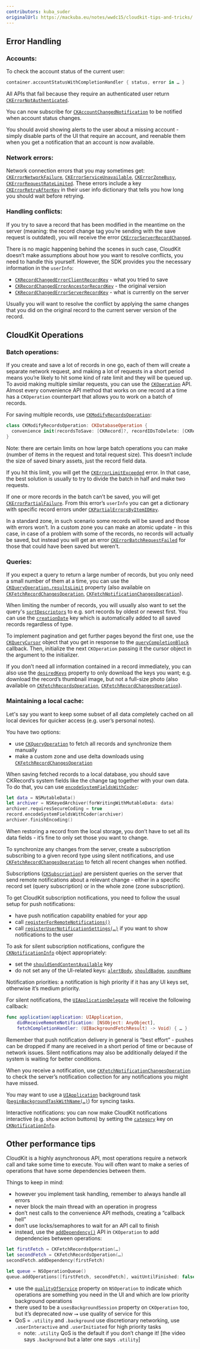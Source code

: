 ```yaml
---
contributors: kuba_suder
originalUrl: https://mackuba.eu/notes/wwdc15/cloudkit-tips-and-tricks/
---
```


## Error Handling

### Accounts:

To check the account status of the current user:

```swift
container.accountStatusWithCompletionHandler { status, error in … }
```

All APIs that fail because they require an authenticated user return [`CKErrorNotAuthenticated`](https://developer.apple.com/documentation/cloudkit/ckerror/code/notauthenticated).

You can now subscribe for [`CKAccountChangedNotification`](https://developer.apple.com/documentation/foundation/nsnotification/name/1399172-ckaccountchanged) to be notified when account status changes.

You should avoid showing alerts to the user about a missing account - simply disable parts of the UI that require an account, and reenable them when you get a notification that an account is now available.

### Network errors:

Network connection errors that you may sometimes get: [`CKErrorNetworkFailure`](https://developer.apple.com/documentation/cloudkit/ckerror/code/networkfailure), [`CKErrorServiceUnavailable`](https://developer.apple.com/documentation/cloudkit/ckerror/code/serviceunavailable), [`CKErrorZoneBusy`](https://developer.apple.com/documentation/cloudkit/ckerror/code/zonebusy), [`CKErrorRequestRateLimited`](https://developer.apple.com/documentation/cloudkit/ckerror/code/requestratelimited). These errors include a key [`CKErrorRetryAfterKey`](https://developer.apple.com/documentation/cloudkit/ckerrorretryafterkey) in their user info dictionary that tells you how long you should wait before retrying.

### Handling conflicts:

If you try to save a record that has been modified in the meantime on the server (meaning: the record change tag you’re sending with the save request is outdated), you will receive the error [`CKErrorServerRecordChanged`](https://developer.apple.com/documentation/cloudkit/ckerror/code/serverrecordchanged).

There is no magic happening behind the scenes in such case, CloudKit doesn’t make assumptions about how you want to resolve conflicts, you need to handle this yourself. However, the SDK provides you the necessary information in the `userInfo`:

- [`CKRecordChangedErrorClientRecordKey`](https://developer.apple.com/documentation/cloudkit/ckrecordchangederrorclientrecordkey) - what you tried to save
- [`CKRecordChangedErrorAncestorRecordKey`](https://developer.apple.com/documentation/cloudkit/ckrecordchangederrorserverrecordkey) - the original version
- [`CKRecordChangedErrorServerRecordKey`](https://developer.apple.com/documentation/cloudkit/ckrecordchangederrorancestorrecordkey) - what is currently on the server 

Usually you will want to resolve the conflict by applying the same changes that you did on the original record to the current server version of the record.


## CloudKit Operations

### Batch operations:

If you create and save a lot of records in one go, each of them will create a separate network request, and making a lot of requests in a short period means you’re likely to hit some kind of rate limit and they will be queued up. To avoid making multiple similar requests, you can use the [`CKOperation`](https://developer.apple.com/documentation/cloudkit/ckoperation) API. Almost every convenience API method that works on one record at a time has a `CKOperation` counterpart that allows you to work on a batch of records.

For saving multiple records, use [`CKModifyRecordsOperation`](https://developer.apple.com/documentation/cloudkit/ckmodifyrecordsoperation):

```swift
class CKModifyRecordsOperation: CKDatabaseOperation {
  convenience init(recordsToSave: [CKRecord]?, recordIDsToDelete: [CKRecordID]?)
}
```

Note: there are certain limits on how large batch operations you can make (number of items in the request and total request size). This doesn’t include the size of saved binary assets, just the record field data.

If you hit this limit, you will get the [`CKErrorLimitExceeded`](https://developer.apple.com/documentation/cloudkit/ckerror/code/limitexceeded) error. In that case, the best solution is usually to try to divide the batch in half and make two requests.

If one or more records in the batch can’t be saved, you will get [`CKErrorPartialFailure`](https://developer.apple.com/documentation/cloudkit/ckerror/code/partialfailure). From this error’s `userInfo` you can get a dictionary with specific record errors under [`CKPartialErrorsByItemIDKey`](https://developer.apple.com/documentation/cloudkit/ckpartialerrorsbyitemidkey).

In a standard zone, in such scenario some records will be saved and those with errors won’t. In a custom zone you can make an atomic update - in this case, in case of a problem with some of the records, no records will actually be saved, but instead you will get an error [`CKErrorBatchRequestFailed`](https://developer.apple.com/documentation/cloudkit/ckerror/code/batchrequestfailed) for those that could have been saved but weren’t.


### Queries:

If you expect a query to return a large number of records, but you only need a small number of them at a time, you can use the [`CKQueryOperation.resultsLimit`](https://developer.apple.com/documentation/cloudkit/ckqueryoperation/1515078-resultslimit) property (also available on [`CKFetchRecordChangesOperation`](https://developer.apple.com/documentation/cloudkit/ckfetchrecordchangesoperation), [`CKFetchNotificationChangesOperation`](https://developer.apple.com/documentation/cloudkit/ckfetchnotificationchangesoperation)).

When limiting the number of records, you will usually also want to set the query's [`sortDescriptors`](https://developer.apple.com/documentation/cloudkit/ckquery/1413121-sortdescriptors) to e.g. sort records by oldest or newest first. You can use the [`creationDate`](https://developer.apple.com/documentation/cloudkit/ckrecord/1462223-creationdate) key which is automatically added to all saved records regardless of type.

To implement pagination and get further pages beyond the first one, use the [`CKQueryCursor`](https://developer.apple.com/documentation/cloudkit/ckqueryoperation/cursor) object that you get in response to the [`queryCompletionBlock`](https://developer.apple.com/documentation/cloudkit/ckqueryoperation/1515067-querycompletionblock) callback. Then, initialize the next `CKOperation` passing it the cursor object in the argument to the initializer.

If you don’t need all information contained in a record immediately, you can also use the [`desiredKeys`](https://developer.apple.com/documentation/cloudkit/ckqueryoperation/3003370-desiredkeys) property to only download the keys you want; e.g. download the record’s thumbnail image, but not a full-size photo (also available on [`CKFetchRecordsOperation`](https://developer.apple.com/documentation/cloudkit/ckfetchrecordsoperation), [`CKFetchRecordChangesOperation`](https://developer.apple.com/documentation/cloudkit/ckfetchrecordchangesoperation)).


### Maintaining a local cache:

Let's say you want to keep some subset of all data completely cached on all local devices for quicker access (e.g. user’s personal notes).

You have two options:

- use [`CKQueryOperation`](https://developer.apple.com/documentation/cloudkit/ckqueryoperation) to fetch all records and synchronize them manually
- make a custom zone and use delta downloads using [`CKFetchRecordChangesOperation`](https://developer.apple.com/documentation/cloudkit/ckfetchrecordchangesoperation)

When saving fetched records to a local database, you should save CKRecord’s system fields like the change tag together with your own data. To do that, you can use [`encodeSystemFieldsWithCoder`](https://developer.apple.com/documentation/cloudkit/ckrecord/1462200-encodesystemfields):

```swift
let data = NSMutableData()
let archiver = NSKeyedArchiver(forWritingWithMutableData: data)
archiver.requiresSecureCoding = true
record.encodeSystemFieldsWithCoder(archiver)
archiver.finishEncoding()
```

When restoring a record from the local storage, you don’t have to set all its data fields - it’s fine to only set those you want to change.

To synchronize any changes from the server, create a subscription subscribing to a given record type using silent notifications, and use [`CKFetchRecordChangesOperation`](https://developer.apple.com/documentation/cloudkit/ckfetchrecordchangesoperation) to fetch all recent changes when notified.

Subscriptions ([`CKSubscription`](https://developer.apple.com/documentation/cloudkit/cksubscription)) are persistent queries on the server that send remote notifications about a relevant change - either in a specific record set (query subscription) or in the whole zone (zone subscription).

To get CloudKit subscription notifications, you need to follow the usual setup for push notifications:

- have push notification capability enabled for your app
- call [`registerForRemoteNotifications()`](https://developer.apple.com/documentation/uikit/uiapplication/1623078-registerforremotenotifications)
- call [`registerUserNotificationSettings(…)`](https://developer.apple.com/documentation/uikit/uiapplication/1622932-registerusernotificationsettings) if you want to show notifications to the user

To ask for silent subscription notifications, configure the [`CKNotificationInfo`](https://developer.apple.com/documentation/cloudkit/cknotificationinfo) object appropriately:

- set the [`shouldSendContentAvailable`](https://developer.apple.com/documentation/cloudkit/cknotificationinfo/1515110-shouldsendcontentavailable) key
- do not set any of the UI-related keys: [`alertBody`](https://developer.apple.com/documentation/cloudkit/cknotificationinfo/1515270-alertbody), [`shouldBadge`](https://developer.apple.com/documentation/cloudkit/cknotificationinfo/1514996-shouldbadge), [`soundName`](https://developer.apple.com/documentation/cloudkit/cknotificationinfo/1514987-soundname)

Notification priorities: a notification is high priority if it has any UI keys set, otherwise it’s medium priority.

For silent notifications, the [`UIApplicationDelegate`](https://developer.apple.com/documentation/uikit/uiapplicationdelegate) will receive the following callback:

```swift
func application(application: UIApplication,
    didReceiveRemoteNotification: [NSObject: AnyObject],
    fetchCompletionHandler: (UIBackgroundFetchResult) -> Void) { … }
```

Remember that push notification delivery in general is “best effort” - pushes can be dropped if many are received in a short period of time or because of network issues. Silent notifications may also be additionally delayed if the system is waiting for better conditions.

When you receive a notification, use [`CKFetchNotificationChangesOperation`](https://developer.apple.com/documentation/cloudkit/ckfetchnotificationchangesoperation) to check the server’s notification collection for any notifications you might have missed.

You may want to use a [`UIApplication`](https://developer.apple.com/documentation/uikit/uiapplication) background task ([`beginBackgroundTaskWithName(…)`](https://developer.apple.com/documentation/uikit/uiapplication/1623031-beginbackgroundtask)) for syncing tasks.

Interactive notifications: you can now make CloudKit notifications interactive (e.g. show action buttons) by setting the [`category`](https://developer.apple.com/documentation/cloudkit/cknotificationinfo/1515082-category) key on [`CKNotificationInfo`](https://developer.apple.com/documentation/cloudkit/cknotificationinfo).


## Other performance tips

CloudKit is a highly asynchronous API, most operations require a network call and take some time to execute. You will often want to make a series of operations that have some dependencies between them.

Things to keep in mind:

- however you implement task handling, remember to always handle all errors
- never block the main thread with an operation in progress
- don’t nest calls to the convenience API methods, creating a “callback hell”
- don’t use locks/semaphores to wait for an API call to finish
- instead, use the [`addDependency()`](https://developer.apple.com/documentation/foundation/operation/1412859-adddependency) API in `CKOperation` to add dependencies between operations:

```swift
let firstFetch = CKFetchRecordsOperation(…)
let secondFetch = CKFetchRecordsOperation(…)
secondFetch.addDependency(firstFetch)

let queue = NSOperationQueue()
queue.addOperations([firstFetch, secondFetch], waitUntilFinished: false)
```

- use the [`qualityOfService`](https://developer.apple.com/documentation/foundation/operation/1413553-qualityofservice) property on `NSOperation` to indicate which operations are something you need in the UI and which are low priority background operations
- there used to be a `usesBackgroundSession` property on `CKOperation` too, but it’s deprecated now ⭢ use quality of service for this
- QoS = `.utility` and `.background` use discretionary networking, use `.userInteractive` and `.userInitiated` for high priority tasks
  - note: `.utility` QoS is the default if you don’t change it! [the video says `.background` but a later one says `.utility`]
